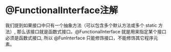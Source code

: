 #  @FunctionalInterface注解
我们提到如果接口中只有一个抽象方法（可以包含多个默认方法或多个 static 方法）,
那么该接口就是函数式接口。@FunctionalInterface 就是用来指定某个接口必须是函数式接口,
所以 @FunInterface 只能修饰接口，不能修饰其它程序元素。